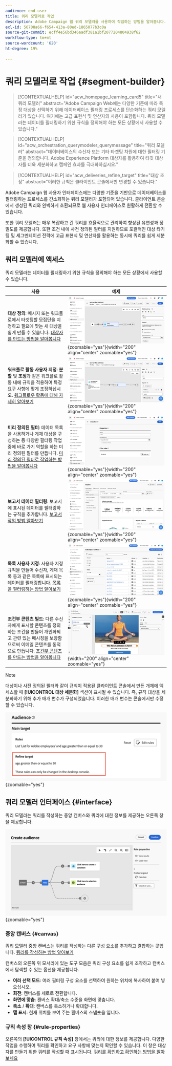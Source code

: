 ```yaml
---
audience: end-user
title: 쿼리 모델러로 작업
description: Adobe Campaign 웹 쿼리 모델러를 사용하여 작업하는 방법을 알아봅니다.
exl-id: 56708a66-f654-413a-80ed-1865077b3c0a
source-git-commit: ecff4e56bd346aadf381a1bf2077204804938f62
workflow-type: tm+mt
source-wordcount: '620'
ht-degree: 19%

---
```


# 쿼리 모델러로 작업 {#segment-builder}

>[!CONTEXTUALHELP]
>id="acw_homepage_learning_card5"
>title="새 쿼리 모델러"
>abstract="Adobe Campaign Web에는 다양한 기준에 따라 특정 대상을 선택하기 위해 데이터베이스 필터링 프로세스를 단순화하는 쿼리 모델러가 있습니다. 여기에는 고급 표현식 및 연산자의 사용이 포함됩니다. 쿼리 모델러는 데이터를 필터링하기 위한 규칙을 정의해야 하는 모든 상황에서 사용할 수 있습니다."

>[!CONTEXTUALHELP]
>id="acw_orchestration_querymodeler_querymessage"
>title="쿼리 모델러"
>abstract="데이터베이스의 수신자 또는 기타 타겟팅 차원에 대한 필터링 기준을 정의합니다. Adobe Experience Platform 대상자를 활용하여 타깃 대상자를 더욱 세분화하고 캠페인 효과를 극대화하십시오."

>[!CONTEXTUALHELP]
>id="acw_deliveries_refine_target"
>title="대상 조정"
>abstract="이러한 규칙은 클라이언트 콘솔에서만 변경할 수 있습니다."

Adobe Campaign 웹 사용자 인터페이스에는 다양한 기준을 기반으로 데이터베이스를 필터링하는 프로세스를 간소화하는 쿼리 모델러가 포함되어 있습니다. 클라이언트 콘솔에서 생성된 쿼리와 완벽하게 호환되므로 웹 사용자 인터페이스로 원활하게 전환할 수 있습니다.

또한 쿼리 모델러는 매우 복잡하고 긴 쿼리를 효율적으로 관리하여 향상된 유연성과 정밀도를 제공합니다. 또한 조건 내에 사전 정의된 필터를 지원하므로 포괄적인 대상 타기팅 및 세그멘테이션 전략에 고급 표현식 및 연산자를 활용하는 동시에 쿼리를 쉽게 세분화할 수 있습니다.

## 쿼리 모델러에 액세스

쿼리 모델러는 데이터를 필터링하기 위한 규칙을 정의해야 하는 모든 상황에서 사용할 수 있습니다.

| 사용 | 예제 |
|  ---  |  ---  |
| **대상 정의**: 메시지 또는 워크플로에서 타겟팅할 모집단을 지정하고 필요에 맞는 새 대상을 쉽게 만들 수 있습니다. [대상자를 만드는 방법을 알아봅니다](../audience/one-time-audience.md) | ![](assets/access-audience.png){zoomable="yes"}{width="200" align="center" zoomable="yes"} |
| **워크플로 활동 사용자 지정**: **분할** 및 **조정**&#x200B;과 같은 워크플로 활동 내에 규칙을 적용하여 특정 요구 사항에 맞게 조정하십시오. [워크플로우 활동에 대해 자세히 알아보기](../workflows/activities/about-activities.md) | ![](assets/access-workflow.png){zoomable="yes"}{width="200" align="center" zoomable="yes"} |
| **미리 정의된 필터**: 데이터 목록을 사용하거나 게재 대상을 구성하는 등 다양한 필터링 작업 중에 바로 가기 역할을 하는 미리 정의된 필터를 만듭니다. [미리 정의된 필터로 작업하는 방법을 알아봅니다](../get-started/predefined-filters.md) | ![](assets/access-predefined-filter.png){zoomable="yes"}{width="200" align="center" zoomable="yes"} |
| **보고서 데이터 필터링**: 보고서에 표시된 데이터를 필터링하는 규칙을 추가합니다. [보고서 작업 방법 알아보기](../reporting/gs-reports.md) | ![](assets/access-reports.png){zoomable="yes"}{width="200" align="center" zoomable="yes"} |
| **목록 사용자 지정**: 사용자 지정 규칙을 만들어 수신자, 게재 목록 등과 같은 목록에 표시되는 데이터를 필터링합니다. [목록을 필터링하는 방법 알아보기](../get-started/list-filters.md#list-built-in-filters) | ![](assets/access-lists.png){zoomable="yes"}{width="200" align="center" zoomable="yes"} |
| **조건부 콘텐츠 빌드**: 다른 수신자에게 표시할 콘텐츠를 정의하는 조건을 만들어 개인화되고 관련 있는 메시징을 보장함으로써 이메일 콘텐츠를 동적으로 만듭니다. [조건부 콘텐츠를 만드는 방법을 알아봅니다](../personalization/conditions.md) | ![](assets/conditional-content.png){width="200" align="center" zoomable="yes"} |

>[!NOTE]
>
>대상이나 사전 정의된 필터와 같이 규칙이 적용된 클라이언트 콘솔에서 만든 개체에 액세스할 때 **[!UICONTROL 대상 세분화]** 섹션이 표시될 수 있습니다. 즉, 규칙 대상을 세분화하기 위해 추가 매개 변수가 구성되었습니다. 이러한 매개 변수는 콘솔에서만 수정할 수 있습니다.
>
>![](assets/target-warning.png){zoomable="yes"}

## 쿼리 모델러 인터페이스 {#interface}

쿼리 모델러는 쿼리를 작성하는 중앙 캔버스와 쿼리에 대한 정보를 제공하는 오른쪽 창을 제공합니다.

![](assets/query-interface.png){zoomable="yes"}

### 중앙 캔버스 {#canvas}

쿼리 모델러 중앙 캔버스는 쿼리를 작성하는 다른 구성 요소를 추가하고 결합하는 곳입니다. [쿼리를 작성하는 방법 알아보기](build-query.md)

캔버스의 오른쪽 위 모서리에 있는 도구 모음은 쿼리 구성 요소를 쉽게 조작하고 캔버스에서 탐색할 수 있는 옵션을 제공합니다.

* **여러 선택 모드**: 여러 필터링 구성 요소를 선택하여 원하는 위치에 복사하여 붙여 넣으십시오.
* **회전**: 캔버스를 세로로 전환합니다.
* **화면에 맞춤**: 캔버스 확대/축소 수준을 화면에 맞춥니다.
* **축소** / **확대**: 캔버스를 축소하거나 확대합니다.
* **맵 표시**: 현재 위치를 보여 주는 캔버스의 스냅숏을 엽니다.

### 규칙 속성 창 {#rule-properties}

오른쪽의 **[!UICONTROL 규칙 속성]** 창에서는 쿼리에 대한 정보를 제공합니다. 다양한 작업을 수행하여 쿼리를 확인하고 요구 사항에 맞는지 확인할 수 있습니다. 이 창은 대상자를 만들기 위한 쿼리를 작성할 때 표시됩니다. [쿼리를 확인하고 확인하는 방법을 알아보세요](build-query.md#check-and-validate-your-query)
